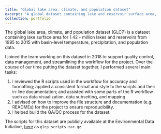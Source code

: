 ```yaml
---
title: "Global lake area, climate, and population dataset"
excerpt: "A global dataset containing lake and reservoir surface area, basin-level temperature, precipitation, and population data. <br/><img src='/images/fire_basin_crop_300.png>'>"
collection: portfolio
---
```


The global lake area, climate, and population dataset (GLCP) is a dataset containing lake surface area for 1.42 + million lakes and reservoirs from 1995 to 2015 with basin-level temperature, precipitation, and population data.

I joined the team working on this dataset in 2018 to support quality control, data management, and streamlining the workflow for the project. Over the course of our time putting the dataset together, I performed several main tasks:
 1. I reviewed the R scripts used in the workflow for accuracy and formatting; applied a consistent format and style to the scripts and their in-line documentation; and assisted with some parts of the R workflow such as data visualization, data subsetting, and mapping.
 2. I advised on how to improve the file structure and documentation (e.g. READMEs) for the project to ensure reproducibility.
 3. I helped build the QA/QC process for the dataset.

The scripts for this dataset are publicly available at the Environmental Data Initiative, [here](https://portal.edirepository.org/nis/mapbrowse?packageid=edi.394.4) as `glcp_scripts.tar.gz`.
